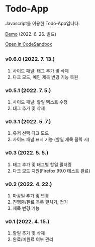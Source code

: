 # Todo-App
Javascript를 이용한 Todo-App입니다.   

[Demo](https://ksheer506.github.io/todo-app/index.html) (2022. 6. 26. 빌드)

[Open in CodeSandbox](https://5jcjo3.csb.app/)
  
##
### v0.6.0 (2022. 7. 13.)
1. 사이드 패널: 태그 추가 및 삭제
2. 다크 모드, 메인 제목 변경 기능 복원

### v0.5.1 (2022. 7. 5.)
1. 사이드 패널: 할일 텍스트 수정
2. 태그 추가 및 삭제

### v0.3.1 (2022. 5. 7.)
1. 유저 선택 다크 모드
2. 사이드 패널 표시 기능 (할일 제목 클릭 시)

### v0.3 (2022. 5. 5.)
1. 태그 추가 및 태그별 할일 필터링
4. 다크 모드 지원(Firefox 99.0 테스트 완료)

### v0.2 (2022. 4. 22.)
1. 마감일 추가 및 변경  
2. 진행중/완료 목록 펼치기, 접기
3. 제목 변경 기능

### v0.1 (2022. 4. 15.)
1. 할일 추가 및 삭제
2. 완료/미완료 여부 관리

